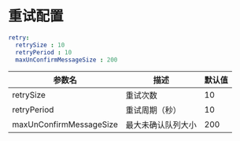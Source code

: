 # 重试配置
```yaml
retry:
  retrySize : 10
  retryPeriod : 10
  maxUnConfirmMessageSize : 200
```


| 参数名      | 描述        | 默认值 |
|----------|-----------|-----|
| retrySize    | 重试次数      | 10  |
| retryPeriod | 重试周期（秒）   | 10  |
| maxUnConfirmMessageSize | 最大未确认队列大小 | 200 |
